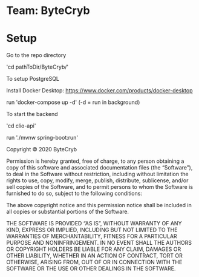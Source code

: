 # Team: ByteCryb

# Setup

Go to the repo directory

'cd pathToDir/ByteCryb/'

To setup PostgreSQL

Install Docker Desktop: https://www.docker.com/products/docker-desktop

run 'docker-compose up -d' (-d = run in background)

To start the backend

'cd clio-api'

run './mvnw spring-boot:run'

Copyright © 2020 ByteCryb

Permission is hereby granted, free of charge, to any person obtaining a copy of this software and associated documentation files (the “Software”), to deal in the Software without restriction, including without limitation the rights to use, copy, modify, merge, publish, distribute, sublicense, and/or sell copies of the Software, and to permit persons to whom the Software is furnished to do so, subject to the following conditions:

The above copyright notice and this permission notice shall be included in all copies or substantial portions of the Software.

THE SOFTWARE IS PROVIDED “AS IS”, WITHOUT WARRANTY OF ANY KIND, EXPRESS OR IMPLIED, INCLUDING BUT NOT LIMITED TO THE WARRANTIES OF MERCHANTABILITY, FITNESS FOR A PARTICULAR PURPOSE AND NONINFRINGEMENT. IN NO EVENT SHALL THE AUTHORS OR COPYRIGHT HOLDERS BE LIABLE FOR ANY CLAIM, DAMAGES OR OTHER LIABILITY, WHETHER IN AN ACTION OF CONTRACT, TORT OR OTHERWISE, ARISING FROM, OUT OF OR IN CONNECTION WITH THE SOFTWARE OR THE USE OR OTHER DEALINGS IN THE SOFTWARE.

